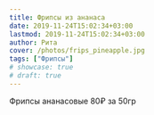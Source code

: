 ```yaml
---
title: Фрипсы из ананаса
date: 2019-11-24T15:02:34+03:00
lastmod: 2019-11-24T15:02:34+03:00
author: Рита
cover: /photos/frips_pineapple.jpg
tags: ["Фрипсы"]
# showcase: true
# draft: true
---
```


Фрипсы ананасовые 80₽ за 50гр
